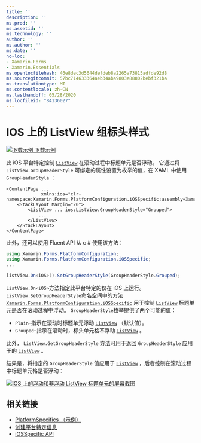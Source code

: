 ```yaml
---
title: ''
description: ''
ms.prod: ''
ms.assetid: ''
ms.technology: ''
author: ''
ms.author: ''
ms.date: ''
no-loc:
- Xamarin.Forms
- Xamarin.Essentials
ms.openlocfilehash: 46e8dec3d5644defdeb8a2265a73815adfde92d8
ms.sourcegitcommit: 57bc714633364aeb34aba9803e88802bebf321ba
ms.translationtype: MT
ms.contentlocale: zh-CN
ms.lasthandoff: 05/28/2020
ms.locfileid: "84136027"
---
```

# <a name="listview-group-header-style-on-ios"></a>IOS 上的 ListView 组标头样式

[![下载示例](~/media/shared/download.png) 下载示例](https://docs.microsoft.com/samples/xamarin/xamarin-forms-samples/userinterface-platformspecifics)

此 iOS 平台特定控制 [`ListView`](xref:Xamarin.Forms.ListView) 在滚动过程中标题单元是否浮动。 它通过将 `ListView.GroupHeaderStyle` 可绑定的属性设置为枚举的值，在 XAML 中使用 `GroupHeaderStyle` ：

```xaml
<ContentPage ...
             xmlns:ios="clr-namespace:Xamarin.Forms.PlatformConfiguration.iOSSpecific;assembly=Xamarin.Forms.Core">
    <StackLayout Margin="20">
        <ListView ... ios:ListView.GroupHeaderStyle="Grouped">
            ...
        </ListView>
    </StackLayout>
</ContentPage>
```

此外，还可以使用 Fluent API 从 c # 使用该方法：

```csharp
using Xamarin.Forms.PlatformConfiguration;
using Xamarin.Forms.PlatformConfiguration.iOSSpecific;
...

listView.On<iOS>().SetGroupHeaderStyle(GroupHeaderStyle.Grouped);
```

`ListView.On<iOS>`方法指定此平台特定的仅在 iOS 上运行。 `ListView.SetGroupHeaderStyle`命名空间中的方法 [`Xamarin.Forms.PlatformConfiguration.iOSSpecific`](xref:Xamarin.Forms.PlatformConfiguration.iOSSpecific) 用于控制 [`ListView`](xref:Xamarin.Forms.ListView) 标题单元是否在滚动过程中浮动。 `GroupHeaderStyle`枚举提供了两个可能的值：

- `Plain`–指示在滚动时标题单元浮动 [`ListView`](xref:Xamarin.Forms.ListView) （默认值）。
- `Grouped`–指示在滚动时，标头单元格不浮动 [`ListView`](xref:Xamarin.Forms.ListView) 。

此外， `ListView.GetGroupHeaderStyle` 方法可用于返回 `GroupHeaderStyle` 应用于的 [`ListView`](xref:Xamarin.Forms.ListView) 。

结果是，将指定的 `GroupHeaderStyle` 值应用于 [`ListView`](xref:Xamarin.Forms.ListView) ，后者控制在滚动过程中标题单元格是否浮动：

[![IOS 上的浮动和非浮动 ListView 标题单元的屏幕截图](listview-group-header-style-images/group-header-styles.png "包含浮动和非浮动标题单元格的 ListView")](listview-group-header-style-images/group-header-styles-large.png#lightbox "包含浮动和非浮动标题单元格的 ListView")

## <a name="related-links"></a>相关链接

- [PlatformSpecifics （示例）](https://docs.microsoft.com/samples/xamarin/xamarin-forms-samples/userinterface-platformspecifics)
- [创建平台特定信息](~/xamarin-forms/platform/platform-specifics/index.md#creating-platform-specifics)
- [iOSSpecific API](xref:Xamarin.Forms.PlatformConfiguration.iOSSpecific)
